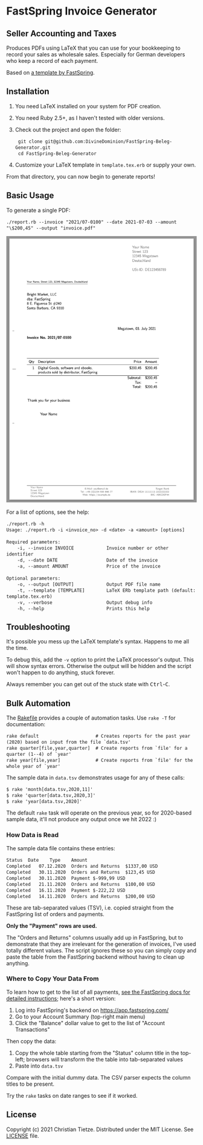 # FastSpring Invoice Generator

## Seller Accounting and Taxes

Produces PDFs using LaTeX that you can use for your bookkeeping to record your sales as wholesale sales. Especially for German developers who keep a record of each payment.

Based on [a template by FastSpring](https://fastspring.com/docs/about-vat-and-sales-tax/).

## Installation

1. You need LaTeX installed on your system for PDF creation.
2. You need Ruby 2.5+, as I haven't tested with older versions.
3. Check out the project and open the folder:

        git clone git@github.com:DivineDominion/FastSpring-Beleg-Generator.git
        cd FastSpring-Beleg-Generator
4. Customize your LaTeX template in `template.tex.erb` or supply your own.

From that directory, you can now begin to generate reports!

## Basic Usage

To generate a single PDF:

    ./report.rb --invoice "2021/07-0100" --date 2021-07-03 --amount "\$200,45" --output "invoice.pdf"

![Sample Output](/assets/invoice-sample.png)

For a list of options, see the help:

    ./report.rb -h
    Usage: ./report.rb -i <invoice_no> -d <date> -a <amount> [options]

    Required parameters:
        -i, --invoice INVOICE            Invoice number or other identifier
        -d, --date DATE                  Date of the invoice
        -a, --amount AMOUNT              Price of the invoice

    Optional parameters:
        -o, --output [OUTPUT]            Output PDF file name
        -t, --template [TEMPLATE]        LaTeX ERb template path (default: template.tex.erb)
        -v, --verbose                    Output debug info
        -h, --help                       Prints this help

## Troubleshooting

It's possible you mess up the LaTeX template's syntax. Happens to me all the time.

To debug this, add the `-v` option to print the LaTeX processor's output. This will show syntax errors. Otherwise the output will be hidden and the script won't happen to do anything, stuck forever.

Always remember you can get out of the stuck state with <kbd>Ctrl</kbd>-<kbd>C</kbd>.

## Bulk Automation

The [Rakefile](/Rakefile) provides a couple of automation tasks. Use `rake -T` for documentation:

    rake default                     # Creates reports for the past year (2020) based on input from the file `data.tsv'
    rake quarter[file,year,quarter]  # Create reports from `file' for a quarter (1--4) of `year'
    rake year[file,year]             # Create reports from `file' for the whole year of `year'

The sample data in `data.tsv` demonstrates usage for any of these calls:

    $ rake 'month[data.tsv,2020,11]'
    $ rake 'quarter[data.tsv,2020,3]'
    $ rake 'year[data.tsv,2020]'

The default `rake` task will operate on the previous year, so for 2020-based sample data, it'll not produce any output once we hit 2022 :)

### How Data is Read

The sample data file contains these entries:

```
Status	Date	Type	Amount
Completed	07.12.2020 	Orders and Returns	$1337,00 USD
Completed	30.11.2020 	Orders and Returns	$123,45 USD
Completed	30.11.2020 	Payment	$-999,99 USD
Completed	21.11.2020 	Orders and Returns	$100,00 USD
Completed	16.11.2020 	Payment	$-222,22 USD
Completed	14.11.2020 	Orders and Returns	$200,00 USD
```

These are tab-separated values (TSV), i.e. copied straight from the FastSpring list of orders and payments.

**Only the "Payment" rows are used.**

The "Orders and Returns" columns usually add up in FastSpring, but to demonstrate that they are irrelevant for the generation of invoices, I've used totally different values. The script ignores these so you can simply copy and paste the table from the FastSpring backend without having to clean up anything.

### Where to Copy Your Data From

To learn how to get to the list of all payments, [see the FastSpring docs for detailed instructions](https://fastspring.com/docs/payment-details/); here's a short version:

1. Log into FastSpring's backend on https://app.fastspring.com/
2. Go to your Account Summary (top-right main menu)
3. Click the "Balance" dollar value to get to the list of "Account Transactions"

Then copy the data:

1. Copy the whole table starting from the "Status" column title in the top-left; browsers will transform the the table into tab-separated values
2. Paste into `data.tsv`

Compare with the initial dummy data. The CSV parser expects the column titles to be present.

Try the `rake` tasks on date ranges to see if it worked.

## License

Copyright (c) 2021 Christian Tietze. Distributed under the MIT License. See [LICENSE](/LICENSE) file.
